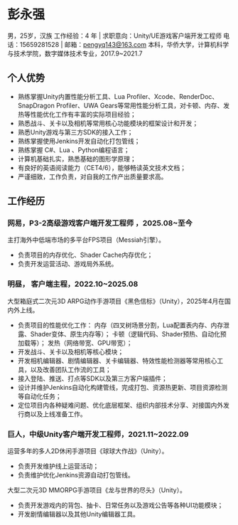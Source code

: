 # 彭永强
男，25岁，汉族
工作经验：4 年 | 求职意向：Unity/UE游戏客户端开发工程师
电话：15659281528 | 邮箱：pengyq143@163.com
本科，华侨大学，计算机科学与技术学院，数字媒体技术专业，2017.9~2021.7

## 个人优势

- 熟练掌握Unity内置性能分析工具、Lua Profiler、Xcode、RenderDoc、SnapDragon Profiler、UWA Gears等常用性能分析工具，对卡顿、内存、发热等性能优化工作有丰富的实际项目经验；
- 熟悉战斗、关卡以及相机等常用核心功能模块的框架设计和开发；
- 熟悉Unity游戏与第三方SDK的接入工作；
- 熟练掌握使用Jenkins开发自动化打包管线；
- 熟练掌握 C#、Lua 、Python编程语言；
- 计算机基础扎实，熟悉基础的图形学原理；
- 有良好的英语阅读能力（CET4/6），能够畅读英文技术文档；
- 严谨细致，工作负责，对自我的工作产出质量要求高。

## 工作经历

### 网易，P3-2高级游戏客户端开发工程师 ，2025.08~至今
主打海外中低端市场的多平台FPS项目（Messiah引擎）。

- 负责项目的内存优化、Shader Cache内存优化；
- 负责开发运营活动、游戏局外系统。

### 明昼， 客户端主程，2022.10~2025.08

大型箱庭式二次元3D ARPG动作手游项目《黑色信标》（Unity），2025年4月在国内外上线。

- 负责项目的性能优化工作：
    内存（四叉树场景分割，Lua配置表内存、内存泄露、Shader变体、原生内存等）；
    卡顿（逻辑代码、Shader预热、自动化预加载等）；
    发热（网络带宽、GPU带宽）；
- 开发战斗、关卡以及相机等核心模块；
- 开发相机编辑器、剧情编辑器、关卡编辑器、特效性能检测器等常用核心工具，以及改善团队工作流的工具；
- 接入登陆、推送、打点等SDK以及第三方客户端插件；
- 设计并维护Jenkins自动化构建管线，完成打包、资源热更新、项目资源检测等自动化任务；
- 定位项目内各种疑难问题、优化底层框架、组织内部技术分享、对接国内外发行商以及上线准备工作。

### 巨人，中级Unity客户端开发工程师，2021.11~2022.09
运营多年的多人2D休闲手游项目《球球大作战》（Unity）。

- 负责开发维护线上运营活动；			
- 负责维护优化Jenkins资源自动打包管线。

大型二次元3D MMORPG手游项目《龙与世界的尽头》（Unity）。
    
- 负责开发游戏内的背包、抽卡、日常任务以及游戏公告等各种UI功能模块；
- 开发剧情编辑器以及其他Unity编辑器工具。
